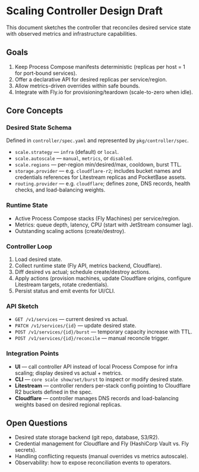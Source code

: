 # Scaling Controller Design Draft

This document sketches the controller that reconciles desired service state with
observed metrics and infrastructure capabilities.

## Goals

1. Keep Process Compose manifests deterministic (replicas per host = 1 for
   port-bound services).
2. Offer a declarative API for desired replicas per service/region.
3. Allow metrics-driven overrides within safe bounds.
4. Integrate with Fly.io for provisioning/teardown (scale-to-zero when idle).

## Core Concepts

### Desired State Schema

Defined in `controller/spec.yaml` and represented by `pkg/controller/spec`.

- `scale.strategy` — `infra` (default) or `local`.
- `scale.autoscale` — `manual`, `metrics`, or `disabled`.
- `scale.regions` — per-region min/desired/max, cooldown, burst TTL.
- `storage.provider` — e.g. `cloudflare-r2`; includes bucket names and
  credentials references for Litestream replicas and PocketBase assets.
- `routing.provider` — e.g. `cloudflare`; defines zone, DNS records, health
  checks, and load-balancing weights.

### Runtime State

- Active Process Compose stacks (Fly Machines) per service/region.
- Metrics: queue depth, latency, CPU (start with JetStream consumer lag).
- Outstanding scaling actions (create/destroy).

### Controller Loop

1. Load desired state.
2. Collect runtime state (Fly API, metrics backend, Cloudflare).
3. Diff desired vs actual; schedule create/destroy actions.
4. Apply actions (provision machines, update Cloudflare origins, configure
   Litestream targets, rotate credentials).
5. Persist status and emit events for UI/CLI.

### API Sketch

- `GET /v1/services` — current desired vs actual.
- `PATCH /v1/services/{id}` — update desired state.
- `POST /v1/services/{id}/burst` — temporary capacity increase with TTL.
- `POST /v1/services/{id}/reconcile` — manual reconcile trigger.

### Integration Points

- **UI** — call controller API instead of local Process Compose for infra
  scaling; display desired vs actual + metrics.
- **CLI** — `core scale show/set/burst` to inspect or modify desired state.
- **Litestream** — controller renders per-stack config pointing to Cloudflare R2
  buckets defined in the spec.
- **Cloudflare** — controller manages DNS records and load-balancing weights
  based on desired regional replicas.

## Open Questions

- Desired state storage backend (git repo, database, S3/R2).
- Credential management for Cloudflare and Fly (HashiCorp Vault vs. Fly secrets).
- Handling conflicting requests (manual overrides vs metrics autoscale).
- Observability: how to expose reconciliation events to operators.
